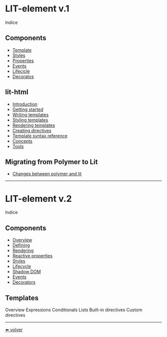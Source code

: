 # LIT-element v.1

Indice

## Components

- [Template](https://github.com/VictorHugoAguilar/javascript-interview-questions-explained/blob/main/theory-lit-element/template/readme.md)
- [Styles](https://github.com/VictorHugoAguilar/javascript-interview-questions-explained/blob/main/theory-lit-element/styles/readme.md)
- [Properties](https://github.com/VictorHugoAguilar/javascript-interview-questions-explained/blob/main/theory-lit-element/properties/readme.md)
- [Events](https://github.com/VictorHugoAguilar/javascript-interview-questions-explained/blob/main/theory-lit-element/events/readme.md)
- [Lifecicle](https://github.com/VictorHugoAguilar/javascript-interview-questions-explained/blob/main/theory-lit-element/lifecicle/readme.md)
- [Decoratos](https://github.com/VictorHugoAguilar/javascript-interview-questions-explained/blob/main/theory-lit-element/decorators/readme.md)

## lit-html

- [Introduction](https://github.com/VictorHugoAguilar/javascript-interview-questions-explained/blob/main/theory-lit-element/lit-html/introduction/readme.md)
- [Getting started](https://github.com/VictorHugoAguilar/javascript-interview-questions-explained/blob/main/theory-lit-element/lit-html/getting-started/readme.md)
- [Writing templates](https://github.com/VictorHugoAguilar/javascript-interview-questions-explained/blob/main/theory-lit-element/lit-html/writing-templates/readme.md)
- [Styling templates](https://github.com/VictorHugoAguilar/javascript-interview-questions-explained/blob/main/theory-lit-element/lit-html/styling-templates/readme.md)
- [Rendering templates](https://github.com/VictorHugoAguilar/javascript-interview-questions-explained/blob/main/theory-lit-element/lit-html/rendering-templates/readme.md)
- [Creating directives](https://github.com/VictorHugoAguilar/javascript-interview-questions-explained/blob/main/theory-lit-element/lit-html/creating-directives/readme.md)
- [Template syntax reference](https://github.com/VictorHugoAguilar/javascript-interview-questions-explained/blob/main/theory-lit-element/lit-html/template-syntax-reference/readme.md)
- [Concepts](https://github.com/VictorHugoAguilar/javascript-interview-questions-explained/blob/main/theory-lit-element/lit-html/concepts/readme.md)
- [Tools](https://github.com/VictorHugoAguilar/javascript-interview-questions-explained/blob/main/theory-lit-element/lit-html/tools/readme.md)

## Migrating from Polymer to Lit
- [Changes between polymer and lit](https://github.com/VictorHugoAguilar/javascript-interview-questions-explained/blob/main/theory-lit-element/polymer-to-lit/changes/readme.md)

---

# LIT-element v.2

Indice

## Components

- [Overview](https://github.com/VictorHugoAguilar/javascript-interview-questions-explained/blob/main/theory-lit-element/lit-v-2/overview/readme.md)
- [Defining](https://github.com/VictorHugoAguilar/javascript-interview-questions-explained/blob/main/theory-lit-element/lit-v-2/defining/readme.md)
- [Rendering](https://github.com/VictorHugoAguilar/javascript-interview-questions-explained/blob/main/theory-lit-element/lit-v-2/rendering/readme.md)
- [Reactive properties](https://github.com/VictorHugoAguilar/javascript-interview-questions-explained/blob/main/theory-lit-element/lit-v-2/reactive-properties/readme.md)
- [Styles](https://github.com/VictorHugoAguilar/javascript-interview-questions-explained/blob/main/theory-lit-element/lit-v-2/styles/readme.md)
- [Lifecycle](https://github.com/VictorHugoAguilar/javascript-interview-questions-explained/blob/main/theory-lit-element/lit-v-2/lifecycle/readme.md)
- [Shadow DOM](https://github.com/VictorHugoAguilar/javascript-interview-questions-explained/blob/main/theory-lit-element/lit-v-2/shadow-dom/readme.md)
- [Events](https://github.com/VictorHugoAguilar/javascript-interview-questions-explained/blob/main/theory-lit-element/lit-v-2/events/readme.md)
- [Decorators](https://github.com/VictorHugoAguilar/javascript-interview-questions-explained/blob/main/theory-lit-element/lit-v-2/decorators/readme.md)

## Templates

Overview
Expressions
Conditionals
Lists
Built-in directives
Custom directives



---

[⬅️ volver](https://github.com/VictorHugoAguilar/javascript-interview-questions-explained/blob/main/readme.md)

